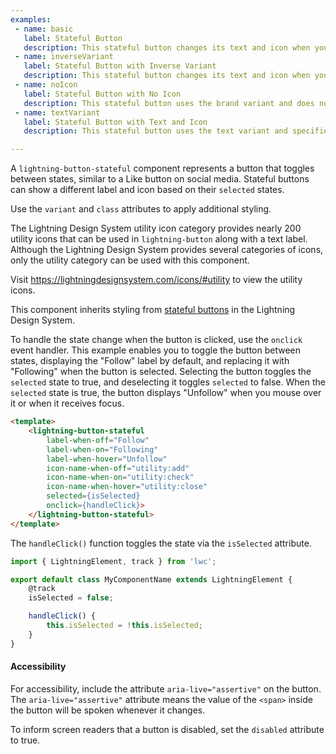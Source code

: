 ```yaml
---
examples:
 - name: basic
   label: Stateful Button
   description: This stateful button changes its text and icon when you select it. The button changes its text and icon again when you hover over it. This uses the default variant.
 - name: inverseVariant
   label: Stateful Button with Inverse Variant
   description: This stateful button changes its text and icon when you select it. The button changes its text and icon again when you hover over it. This uses the inverse variant.
 - name: noIcon
   label: Stateful Button with No Icon
   description: This stateful button uses the brand variant and does not specify icons for any states.
 - name: textVariant
   label: Stateful Button with Text and Icon
   description: This stateful button uses the text variant and specifies icons for selected and not-selected states, but not the hover state.

---
```

A `lightning-button-stateful` component represents a button that toggles
between states, similar to a Like button on social media. Stateful buttons can
show a different label and icon based on their `selected` states.

Use the `variant` and `class` attributes to apply additional styling.

The Lightning Design System utility icon category provides nearly 200 utility
icons that can be used in `lightning-button` along with a text label. Although
the Lightning Design System provides several categories of icons, only the
utility category can be used with this component.

Visit <https://lightningdesignsystem.com/icons/#utility> to view the utility
icons.

This component inherits styling from
[stateful buttons](https://www.lightningdesignsystem.com/components/buttons/#flavor-stateful)
in the Lightning Design System.

To handle the state change when the button is clicked, use the `onclick` event
handler. This example enables you to toggle the button between states,
displaying the "Follow" label by default, and replacing it with "Following"
when the button is selected. Selecting the button toggles the `selected` state to true,
and deselecting it toggles `selected` to false. When the `selected` state is true, the
button displays "Unfollow" when you mouse over it or when it receives focus.

```html
<template>
    <lightning-button-stateful
        label-when-off="Follow"
        label-when-on="Following"
        label-when-hover="Unfollow"
        icon-name-when-off="utility:add"
        icon-name-when-on="utility:check"
        icon-name-when-hover="utility:close"
        selected={isSelected}
        onclick={handleClick}>
    </lightning-button-stateful>
</template>
```

The `handleClick()` function toggles the state via the `isSelected` attribute.

```javascript
import { LightningElement, track } from 'lwc';

export default class MyComponentName extends LightningElement {
    @track
    isSelected = false;

    handleClick() {
        this.isSelected = !this.isSelected;
    }
}
```

#### Accessibility

For accessibility, include the attribute `aria-live="assertive"` on the
button. The `aria-live="assertive"` attribute means the value of the `<span>`
inside the button will be spoken whenever it changes.

To inform screen readers that a button is disabled, set the `disabled`
attribute to true.


